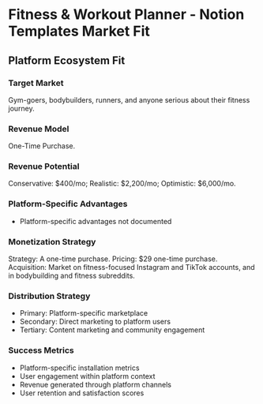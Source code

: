 # Fitness & Workout Planner - Notion Templates Market Fit

## Platform Ecosystem Fit

### Target Market
Gym-goers, bodybuilders, runners, and anyone serious about their fitness journey.

### Revenue Model
One-Time Purchase.

### Revenue Potential
Conservative: $400/mo; Realistic: $2,200/mo; Optimistic: $6,000/mo.

### Platform-Specific Advantages
- Platform-specific advantages not documented

### Monetization Strategy
Strategy: A one-time purchase. Pricing: $29 one-time purchase. Acquisition: Market on fitness-focused Instagram and TikTok accounts, and in bodybuilding and fitness subreddits.

### Distribution Strategy
- Primary: Platform-specific marketplace
- Secondary: Direct marketing to platform users
- Tertiary: Content marketing and community engagement

### Success Metrics
- Platform-specific installation metrics
- User engagement within platform context
- Revenue generated through platform channels
- User retention and satisfaction scores
